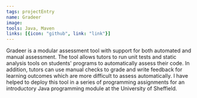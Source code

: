 ```yaml
---
tags: projectEntry
name: Gradeer
image: 
tools: Java, Maven
links: [{icon: "github", link: "link"}]
---
```


Gradeer is a modular assessment tool with support for both automated and manual assessment.
The tool allows tutors to run unit tests and static analysis tools on students' programs to automatically assess their code.
In addition, tutors can use manual checks to grade and write feedback for learning outcomes which are more difficult to assess automatically.
I have helped to deploy this tool in a series of programming assignments for an introductory Java programming module at the University of Sheffield.